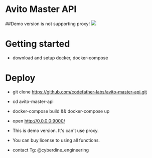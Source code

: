# Avito Master API

##Demo version is not supporting proxy!
![](https://assets.entrepreneur.com/content/3x2/2000/20180703190744-rollsafe-meme.jpeg?format=jpg&width=400&crop=3:2)

# Getting started

* download and setup docker, docker-compose

# Deploy

* git clone https://github.com/codefather-labs/avito-master-api.git
* cd avito-master-api
* docker-compose build && docker-compose up
* open http://0.0.0.0:9000/

* This is demo version. It's can't use proxy.
* You can buy license to using all functions.
* contact Tg: @cyberdine_engineering 
